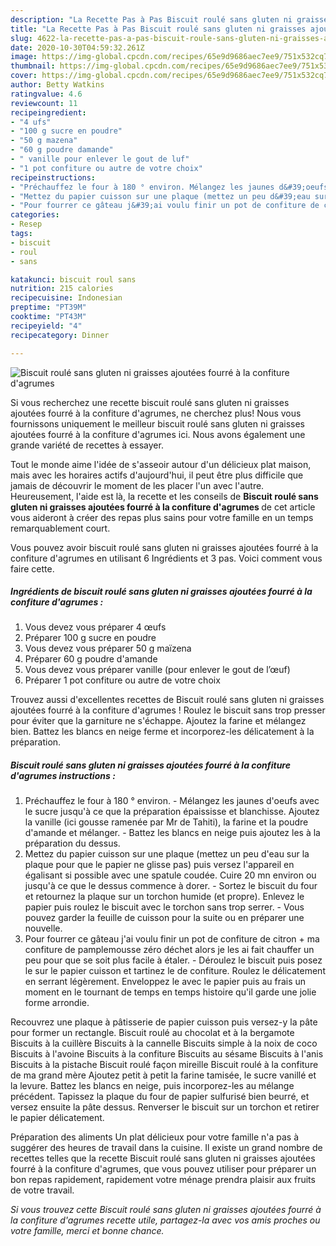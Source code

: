 ```yaml
---
description: "La Recette Pas à Pas Biscuit roulé sans gluten ni graisses ajoutées fourré à la confiture d&amp;#39;agrumes"
title: "La Recette Pas à Pas Biscuit roulé sans gluten ni graisses ajoutées fourré à la confiture d&amp;#39;agrumes"
slug: 4622-la-recette-pas-a-pas-biscuit-roule-sans-gluten-ni-graisses-ajoutees-fourre-a-la-confiture-d-and-39-agrumes
date: 2020-10-30T04:59:32.261Z
image: https://img-global.cpcdn.com/recipes/65e9d9686aec7ee9/751x532cq70/biscuit-roule-sans-gluten-ni-graisses-ajoutees-fourre-a-la-confiture-dagrumes-photo-principale-de-la-recette.jpg
thumbnail: https://img-global.cpcdn.com/recipes/65e9d9686aec7ee9/751x532cq70/biscuit-roule-sans-gluten-ni-graisses-ajoutees-fourre-a-la-confiture-dagrumes-photo-principale-de-la-recette.jpg
cover: https://img-global.cpcdn.com/recipes/65e9d9686aec7ee9/751x532cq70/biscuit-roule-sans-gluten-ni-graisses-ajoutees-fourre-a-la-confiture-dagrumes-photo-principale-de-la-recette.jpg
author: Betty Watkins
ratingvalue: 4.6
reviewcount: 11
recipeingredient:
- "4 ufs"
- "100 g sucre en poudre"
- "50 g mazena"
- "60 g poudre damande"
- " vanille pour enlever le gout de luf"
- "1 pot confiture ou autre de votre choix"
recipeinstructions:
- "Préchauffez le four à 180 ° environ. Mélangez les jaunes d&#39;oeufs avec le sucre jusqu&#39;à ce que la préparation épaississe et blanchisse. Ajoutez la vanille (ici gousse ramenée par Mr de Tahiti), la farine et la poudre d&#39;amande et mélanger. Battez les blancs en neige puis ajoutez les à la préparation du dessus."
- "Mettez du papier cuisson sur une plaque (mettez un peu d&#39;eau sur la plaque pour que le papier ne glisse pas) puis versez l&#39;appareil en égalisant si possible avec une spatule coudée. Cuire 20 mn environ ou jusqu&#39;à ce que le dessus commence à dorer. Sortez le biscuit du four et retournez la plaque sur un torchon humide (et propre). Enlevez le papier puis roulez le biscuit avec le torchon sans trop serrer. Vous pouvez garder la feuille de cuisson pour la suite ou en préparer une nouvelle."
- "Pour fourrer ce gâteau j&#39;ai voulu finir un pot de confiture de citron + ma confiture de pamplemousse zéro déchet alors je les ai fait chauffer un peu pour que se soit plus facile à étaler. Déroulez le biscuit puis posez le sur le papier cuisson et tartinez le de confiture. Roulez le délicatement en serrant légèrement. Enveloppez le avec le papier puis au frais un moment en le tournant de temps en temps histoire qu&#39;il garde une jolie forme arrondie."
categories:
- Resep
tags:
- biscuit
- roul
- sans

katakunci: biscuit roul sans 
nutrition: 215 calories
recipecuisine: Indonesian
preptime: "PT39M"
cooktime: "PT43M"
recipeyield: "4"
recipecategory: Dinner

---
```



![Biscuit roulé sans gluten ni graisses ajoutées fourré à la confiture d&#39;agrumes](https://img-global.cpcdn.com/recipes/65e9d9686aec7ee9/751x532cq70/biscuit-roule-sans-gluten-ni-graisses-ajoutees-fourre-a-la-confiture-dagrumes-photo-principale-de-la-recette.jpg)

Si vous recherchez une recette biscuit roulé sans gluten ni graisses ajoutées fourré à la confiture d&#39;agrumes, ne cherchez plus! Nous vous fournissons uniquement le meilleur biscuit roulé sans gluten ni graisses ajoutées fourré à la confiture d&#39;agrumes ici. Nous avons également une grande variété de recettes à essayer.

Tout le monde aime l'idée de s'asseoir autour d'un délicieux plat maison, mais avec les horaires actifs d'aujourd'hui, il peut être plus difficile que jamais de découvrir le moment de les placer l'un avec l'autre. Heureusement, l'aide est là, la recette et les conseils de <strong> Biscuit roulé sans gluten ni graisses ajoutées fourré à la confiture d&#39;agrumes </strong> de cet article vous aideront à créer des repas plus sains pour votre famille en un temps remarquablement court.

<!--inarticleads1-->

Vous pouvez avoir biscuit roulé sans gluten ni graisses ajoutées fourré à la confiture d&#39;agrumes en utilisant 6 Ingrédients et 3 pas. Voici comment vous faire cette.

##### Ingrédients de biscuit roulé sans gluten ni graisses ajoutées fourré à la confiture d&#39;agrumes :

1. Vous devez vous préparer 4 œufs
1. Préparer 100 g sucre en poudre
1. Vous devez vous préparer 50 g maïzena
1. Préparer 60 g poudre d&#39;amande
1. Vous devez vous préparer  vanille (pour enlever le gout de l’œuf)
1. Préparer 1 pot confiture ou autre de votre choix


Trouvez aussi d&#39;excellentes recettes de Biscuit roulé sans gluten ni graisses ajoutées fourré à la confiture d&#39;agrumes ! Roulez le biscuit sans trop presser pour éviter que la garniture ne s&#39;échappe. Ajoutez la farine et mélangez bien. Battez les blancs en neige ferme et incorporez-les délicatement à la préparation. 

<!--inarticleads2-->

##### Biscuit roulé sans gluten ni graisses ajoutées fourré à la confiture d&#39;agrumes instructions :

1. Préchauffez le four à 180 ° environ. - Mélangez les jaunes d&#39;oeufs avec le sucre jusqu&#39;à ce que la préparation épaississe et blanchisse. Ajoutez la vanille (ici gousse ramenée par Mr de Tahiti), la farine et la poudre d&#39;amande et mélanger. - Battez les blancs en neige puis ajoutez les à la préparation du dessus.
1. Mettez du papier cuisson sur une plaque (mettez un peu d&#39;eau sur la plaque pour que le papier ne glisse pas) puis versez l&#39;appareil en égalisant si possible avec une spatule coudée. Cuire 20 mn environ ou jusqu&#39;à ce que le dessus commence à dorer. - Sortez le biscuit du four et retournez la plaque sur un torchon humide (et propre). Enlevez le papier puis roulez le biscuit avec le torchon sans trop serrer. - Vous pouvez garder la feuille de cuisson pour la suite ou en préparer une nouvelle.
1. Pour fourrer ce gâteau j&#39;ai voulu finir un pot de confiture de citron + ma confiture de pamplemousse zéro déchet alors je les ai fait chauffer un peu pour que se soit plus facile à étaler. - Déroulez le biscuit puis posez le sur le papier cuisson et tartinez le de confiture. Roulez le délicatement en serrant légèrement. Enveloppez le avec le papier puis au frais un moment en le tournant de temps en temps histoire qu&#39;il garde une jolie forme arrondie.


Recouvrez une plaque à pâtisserie de papier cuisson puis versez-y la pâte pour former un rectangle. Biscuit roulé au chocolat et à la bergamote Biscuits à la cuillère Biscuits à la cannelle Biscuits simple à la noix de coco Biscuits à l&#39;avoine Biscuits à la confiture Biscuits au sésame Biscuits à l&#39;anis Biscuits à la pistache Biscuit roulé façon mireille Biscuit roulé à la confiture de ma grand mère Ajoutez petit à petit la farine tamisée, le sucre vanillé et la levure. Battez les blancs en neige, puis incorporez-les au mélange précédent. Tapissez la plaque du four de papier sulfurisé bien beurré, et versez ensuite la pâte dessus. Renverser le biscuit sur un torchon et retirer le papier délicatement. 

<!--inarticleads1-->

<p>
Préparation des aliments Un plat délicieux pour votre famille n'a pas à suggérer des heures de travail dans la cuisine. Il existe un grand nombre de recettes telles que la recette Biscuit roulé sans gluten ni graisses ajoutées fourré à la confiture d&#39;agrumes, que vous pouvez utiliser pour préparer un bon repas rapidement, rapidement votre ménage prendra plaisir aux fruits de votre travail.
</p>

<p>
<i>Si vous trouvez cette Biscuit roulé sans gluten ni graisses ajoutées fourré à la confiture d&#39;agrumes recette utile, partagez-la avec vos amis proches ou votre famille, merci et bonne chance.</i>
</p>
